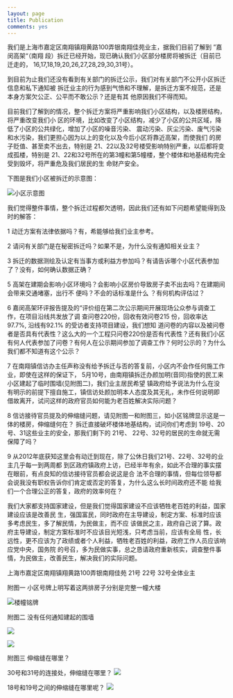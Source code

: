 ```yaml
---
layout: page
title: Publication
comments: yes
---
```


我们是上海市嘉定区南翔镇翔黄路100弄银南翔佳苑业主，据我们目前了解到 ”嘉闵高架“（南翔 段）拆迁已经开始，现已确认我们小区部分楼房将被拆迁（目前已迁走的， 16,17,18,19,20,26,27,28,29,30,31号）。

 到目前为止我们还没有看到有关部门的拆迁公示，我们对有关部门不公开小区拆迁信息和私下通知被 拆迁业主的行为感到气愤和不理解，是拆迁方案不规范，还是本身方案欠公正、公平而不敢公示？还是有其 他原因我们不得而知。

目前我们了解到的情况，整个拆迁方案将严重影响我们小区结构，以及楼房结构，将严重改变我们小 区的环境，比如改变了小区结构，减少了小区的公共区域，降低了小区的公共绿化，增加了小区的噪音污染、 震动污染、灰尘污染、废气污染和水污染，我们更担心因为以上的变化以及今后小区将靠近高架，而使我们 的房子贬值、甚至卖不出去，特别是 21、22以及32号楼受影响特别严重，以后都将变成孤楼，特别是 21、22和32号所在的第3幢和第5幢楼，整个楼体和地基结构完全受到毁坏，将严重危及我们居民的生 命财产安全。

下图是我们小区被拆迁的示意图：

![小区示意图](http://i.imgur.com/oRMI5rr.jpg)

我们觉得整件事情，整个拆迁过程都欠透明，因此我们还有如下问题希望能得到及时的解答：

1 动迁方案有法律依据吗？有，希能够给我们业主参考。

2 请问有关部门是在秘密拆迁吗？如果不是，为什么没有通知相关业主？

3 拆迁的数据测绘及认定有当事方或利益方参加吗？有请告诉哪个小区代表参加了？没有，如何确认数据正确？

5 高架在建期会影响小区环境吗？会影响小区房价导致房子卖不出去吗？在建期间会带来交通堵塞，出行不 便吗？不会的话标准是什么 ？有何机构评估过？

6 嘉闵高架环评报告提及的“评价组在第二次公示期间开展现场公众参与调查工作，在项目沿线共发放了调 查问卷220份，回收有效问卷215 份，回收率达 97.7%, 沿线有92.1% 的受访者支持项目建设，我们想知 道问卷的内容以及被问卷者是否具有代表性？这么大的一个工程只问卷220份是否有代表性？还有我们小区 有何人代表参加了问卷？有何人在公示期间参加了调查工作？何时公示的？为什么我们都不知道有这个公示？

7 在南翔镇信访办主任声称没有给予拆迁与否的答复前，小区内不会作任何施工作业，即使在这样的保证下， 5月10号，由南翔镇拆迁办颜加明(音同)指使的民工来小区建起了临时围墙(见附图二)，我们业主居民希望 镇政府给予说法为什么在没有明示的前提下擅自施工，镇信访处颜加明本人态度及其无礼，未作任何说明即 借故离开，试问这样的政府官员如何能为老百姓解决实际问题？

8 信访接待官员提及的伸缩缝问题，请见附图一和附图三，如小区铭牌显示这是一体的楼房，伸缩缝何在？ 拆迁直接破坏楼体地基结构，试问你们考虑到 19号、20号、31这些业主的安全，那我们剩下的 21号、 22号、32号的居民的生命就无需保障了吗？

9 从2012年底获知这里会有动迁到现在，除了公休日我们21号、22号、32号的业主几乎每一到两周都 到区政府镇政府上访，已经半年有余，如此不合理的事实摆在眼前，有点良知的信访接待官员都会说这是合 法不合理的事情，但每位领导都会说我没有职权告诉你们肯定或否定的答复，为什么这么长时间政府还不能 给我们一个合理公正的答复，政府的效率何在？

我们大家都支持国家建设，但是我们觉得国家建设不应该牺牲老百姓的利益，国家建设应该是改善民 生，强国富民，同时政府在主导建设，制定方案、标准时应该多考虑民生，多了解民情，为民做主，而不应 该做民之主，政府自己说了算。政府主导建设，制定方案标准时不应该目光短浅，只考虑当前，应该有全局 性，长远性，更不应该为了政绩或者个人利益，牺牲老百姓的利益，政府工作人员应该响应党中央，国务院 的号召，多为民做实事，总之恳请政府重新核实，调查整件事情，为民做主，改善民生，解决我们的实际问题。


上海市嘉定区南翔镇翔黄路100弄银南翔佳苑 21号 22号 32号全体业主


附图一 小区号牌上明写着这两排房子分别是完整一幢大楼

![楼幢铭牌](http://i.imgur.com/VB6TvmD.jpg)

附图二 没有任何通知建起的围墙

![](http://i.imgur.com/Rs00N4r.jpg)

![](http://i.imgur.com/m9Ykytg.jpg)

附图三 伸缩缝在哪里？

30号和31号的连接处，伸缩缝在哪里？
![](http://i.imgur.com/InmQaLx.jpg)

18号和19号之间的伸缩缝在哪里呢？
![](http://i.imgur.com/65TzAIr.jpg)
